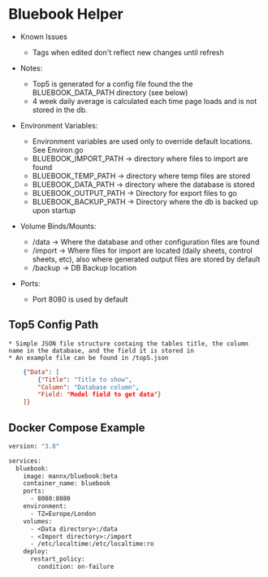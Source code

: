 
# Bluebook Helper 

- Known Issues
	* Tags when edited don't reflect new changes until refresh

- Notes:
	* Top5 is generated for a config file found the the BLUEBOOK\_DATA\_PATH directory (see below)
	* 4 week daily average is calculated each time page loads and is not stored in the db.

- Environment Variables:
	* Environment variables are used only to override default locations. See Environ.go
	* BLUEBOOK\_IMPORT\_PATH	-> directory where files to import are found
	* BLUEBOOK\_TEMP\_PATH 		-> directory where temp files are stored 
	* BLUEBOOK\_DATA\_PATH 		-> directory where the database is stored
	* BLUEBOOK\_OUTPUT\_PATH	-> Directory for export files to go
	* BLUEBOOK\_BACKUP\_PATH	-> Directory where the db is backed up upon startup

- Volume Binds/Mounts:
	* /data	->	Where the database and other configuration files are found
	* /import -> Where files for import are located (daily sheets, control sheets, etc), also where generated output files are stored by default
	* /backup -> DB Backup location

- Ports:
	* Port 8080 is used by default

## Top5 Config Path

	* Simple JSON file structure containg the tables title, the column name in the database, and the field it is stored in
	* An example file can be found in /top5.json

```json
	{"Data": [
		{"Title": "Title to show",
		"Column": "Database column",
		"Field: "Model field to get data"}
	]}
```

## Docker Compose Example

```dockerfile
version: "3.8"

services:
  bluebook:
    image: mannx/bluebook:beta
    container_name: bluebook
    ports:
      - 8080:8080
    environment:
      - TZ=Europe/London
    volumes:
      - <Data directory>:/data
      - <Import directory>:/import
      - /etc/localtime:/etc/localtime:ro
    deploy:
      restart_policy:
        condition: on-failure
```
